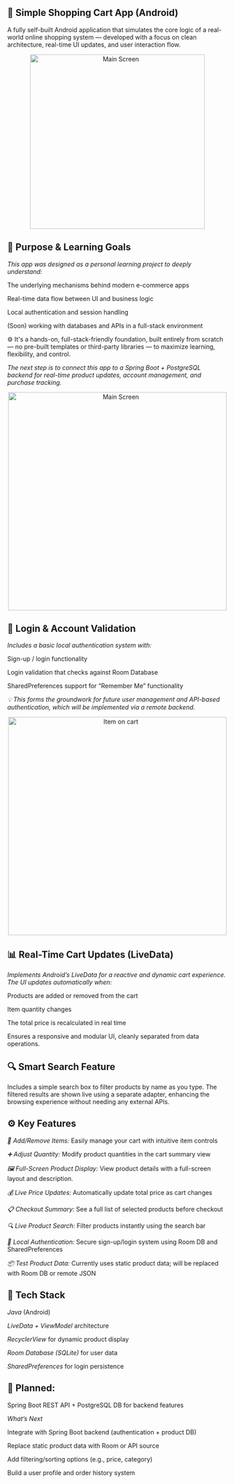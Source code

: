 ## 🛒 Simple Shopping Cart App (Android)


A fully self-built Android application that simulates the core logic of a real-world online shopping system — developed with a focus on clean architecture, real-time UI updates, and user interaction flow.


<p align="center"><img src="screenshots/cart_navigation.gif" alt="Main Screen" width="400"/></p>


## 🎯 Purpose & Learning Goals


*This app was designed as a personal learning project to deeply understand:*


The underlying mechanisms behind modern e-commerce apps


Real-time data flow between UI and business logic


Local authentication and session handling


(Soon) working with databases and APIs in a full-stack environment


⚙️ It's a hands-on, full-stack-friendly foundation, built entirely from scratch — no pre-built templates or third-party libraries — to maximize learning, flexibility, and control.


*The next step is to connect this app to a Spring Boot + PostgreSQL backend for real-time product updates, account management, and purchase tracking.*

<p align="center"><img src="screenshots/main_display.png" alt="Main Screen" width="500"/></p>

## 🔐 Login & Account Validation

*Includes a basic local authentication system with:*


Sign-up / login functionality


Login validation that checks against Room Database


SharedPreferences support for “Remember Me” functionality



*💡 This forms the groundwork for future user management and API-based authentication, which will be implemented via a remote backend.*


<p align="center"><img src="screenshots/item_view.png" alt="Item on cart" width="500"/></p>

## 📊 Real-Time Cart Updates (LiveData)


*Implements Android’s LiveData for a reactive and dynamic cart experience. The UI updates automatically when:*


Products are added or removed from the cart


Item quantity changes


The total price is recalculated in real time


Ensures a responsive and modular UI, cleanly separated from data operations.


## 🔍 Smart Search Feature


Includes a simple search box to filter products by name as you type.
The filtered results are shown live using a separate adapter, enhancing the browsing experience without needing any external APIs.


## ⚙️ Key Features


*🛒 Add/Remove Items:* Easily manage your cart with intuitive item controls

*➕ Adjust Quantity:* Modify product quantities in the cart summary view

*🖼️ Full-Screen Product Display:* View product details with a full-screen layout and description.

*💰 Live Price Updates:* Automatically update total price as cart changes

*📋 Checkout Summary:* See a full list of selected products before checkout

*🔍 Live Product Search:* Filter products instantly using the search bar

*🔐 Local Authentication:* Secure sign-up/login system using Room DB and SharedPreferences

*📦 Test Product Data:* Currently uses static product data; will be replaced with Room DB or remote JSON


## 🧠 Tech Stack

*Java* (Android)

*LiveData + ViewModel* architecture

*RecyclerView* for dynamic product display

*Room Database (SQLite)* for user data

*SharedPreferences* for login persistence


## 🎯 Planned:

 Spring Boot REST API + PostgreSQL DB for backend features


*What’s Next*

 Integrate with Spring Boot backend (authentication + product DB)


 Replace static product data with Room or API source


 Add filtering/sorting options (e.g., price, category)


 Build a user profile and order history system

 


